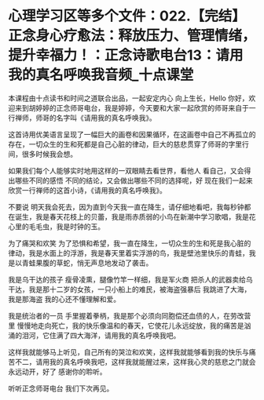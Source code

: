 # 心理学习区等多个文件：022.【完结】正念身心疗愈法：释放压力、管理情绪，提升幸福力！：正念诗歌电台13：请用我的真名呼唤我音频_十点课堂

本课程由十点读书和时间之道联合出品，一起安定内心 向上生长，Hello 你好，欢迎来到胡婷婷的正念师哥电台，我是婷婷，今天要和大家一起欣赏的师哥来自于一行禅师，师哥的名字叫《请用我的真名呼唤我》。

这首诗用优美语言呈现了一幅巨大的画卷和因果循环，在这画卷中自己不再孤立的存在，一切众生的生和死都是自己心脏的律动，巨大的慈悲贯穿了师哥的字里行间，很多时候我会想。

如果我们每个人能够实时地用这样的一双眼睛去看世界，看他人 看自己，又会得出哪些不同的感悟 不同的结论，又会做出哪些不同的选择呢，好 现在我们一起来欣赏一行禅师的这首小诗，《请用我的真名呼唤我》。

不要说 明天我会死去，因为直到今天我一直在降生，请仔细地看吧，我每秒钟都在诞生，我是春天花枝上的贝蕾，我是雨赤质弱的小鸟在新潮中学习歌唱，我是花心里的毛毛虫，我是时钟的玉。

为了痛哭和欢笑 为了恐惧和希望，我一直在降生，一切众生的生和死是我心脏的律动，我是水面上的浮游，我是春天里着实浮游的鸟，我是壁池里快乐的青蛙，我是以青蛙果腹的草蛇，悄无声息地发动了袭击。

我是乌干达的孩子 瘦骨凌熏，腿像竹竿一样细，我是军火商 把杀人的武器卖给乌干达，我是那十二岁的女孩，一只小船上的难民，被海盗强暴后 我跳进了大海，我是那海盗 我的心还不懂理解和爱。

我是统治者的一员 手里握着拳柄，我是那个必须向同胞偿还血债的人，在劳改营里 慢慢地走向死亡，我的快乐像温和的春天，它使花儿永远绽放，我的痛苦是汹涌的泪河，它住满了四大海洋，请用我的真名呼唤我吧。

这样我就能够马上听见，自己所有的哭泣和欢笑，这样我就能够看到我的快乐与痛苦不二，请用我的真名呼唤我吧，这样我就能醒过来，这样我心灵的慈悲之门就会永远动开，好了 感谢你的聆听。

听听正念师哥电台 我们下次再见。